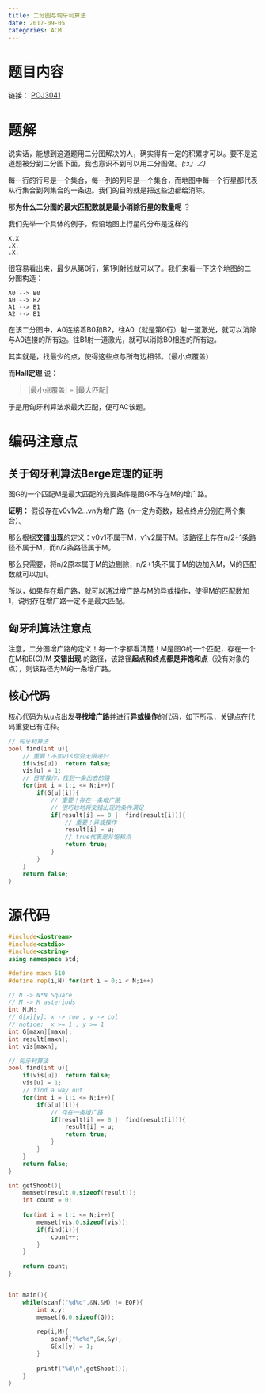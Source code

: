 ```yaml
---
title: 二分图与匈牙利算法
date: 2017-09-05
categories: ACM
---
```


# 题目内容

链接： [POJ3041](https://vjudge.net/problem/POJ-3041)

# 题解

说实话，能想到这道题用二分图解决的人，确实得有一定的积累才可以。要不是这道题被分到二分图下面，我也意识不到可以用二分图做。_(:з」∠)_

每一行的行号是一个集合，每一列的列号是一个集合，而地图中每一个行星都代表从行集合到列集合的一条边。我们的目的就是把这些边都给消除。
<!-- more -->
那**为什么二分图的最大匹配数就是最小消除行星的数量呢** ？

我们先举一个具体的例子，假设地图上行星的分布是这样的：

```
X.X 
.X. 
.X. 
```

很容易看出来，最少从第0行，第1列射线就可以了。我们来看一下这个地图的二分图构造：

```
A0 --> B0
A0 --> B2
A1 --> B1
A2 --> B1
```

在该二分图中，A0连接着B0和B2，往A0（就是第0行）射一道激光，就可以消除与A0连接的所有边。往B1射一道激光，就可以消除B0相连的所有边。

其实就是，找最少的点，使得这些点与所有边相邻。（最小点覆盖）

而**Hall定理** 说：

> \|最小点覆盖\| = \|最大匹配\|

于是用匈牙利算法求最大匹配，便可AC该题。


# 编码注意点

## 关于匈牙利算法Berge定理的证明

图G的一个匹配M是最大匹配的充要条件是图G不存在M的增广路。

**证明：** 假设存在v0v1v2...vn为增广路（n一定为奇数，起点终点分别在两个集合）。

那么根据**交错出现**的定义：v0v1不属于M，v1v2属于M。该路径上存在n/2+1条路径不属于M，而n/2条路径属于M。

那么只需要，将n/2原本属于M的边剔除，n/2+1条不属于M的边加入M，M的匹配数就可以加1。

所以，如果存在增广路，就可以通过增广路与M的异或操作，使得M的匹配数加1，说明存在增广路一定不是最大匹配。

## 匈牙利算法注意点

注意，二分图增广路的定义！每一个字都看清楚！M是图G的一个匹配，存在一个在M和E(G)/M **交错出现** 的路径，该路径**起点和终点都是非饱和点**（没有对象的点），则该路径为M的一条增广路。

## 核心代码

核心代码为从u点出发**寻找增广路**并进行**异或操作**的代码，如下所示，关键点在代码重要已有注释。

```C++
// 匈牙利算法
bool find(int u){
	// 重要！不加vis你会无限递归 
	if(vis[u])	return false;
	vis[u] = 1;
	// 日常操作，找到一条出去的路 
	for(int i = 1;i <= N;i++){
		if(G[u][i]){
			// 重要！存在一条增广路 
			// 很巧妙地将交错出现的条件满足 
			if(result[i] == 0 || find(result[i])){
				// 重要！异或操作 
				result[i] = u;
				// true代表是非饱和点 
				return true;
			}
		}
	}
	return false;
}
```



# 源代码

```C++
#include<iostream>
#include<cstdio>
#include<cstring>
using namespace std;

#define maxn 510
#define rep(i,N) for(int i = 0;i < N;i++)

// N -> N*N Square 
// M -> M asteriods
int N,M;
// G[x][y]: x -> row , y -> col
// notice:  x >= 1 , y >= 1
int G[maxn][maxn];
int result[maxn];
int vis[maxn];

// 匈牙利算法
bool find(int u){
	if(vis[u])	return false;
	vis[u] = 1;
	// find a way out
	for(int i = 1;i <= N;i++){
		if(G[u][i]){
			// 存在一条增广路 
			if(result[i] == 0 || find(result[i])){
				result[i] = u;
				return true;
			}
		}
	}
	return false;
}

int getShoot(){
	memset(result,0,sizeof(result));
	int count = 0;
	
	for(int i = 1;i <= N;i++){
		memset(vis,0,sizeof(vis));
		if(find(i)){
			count++;
		}
	}
	
	return count;
}


int main(){
	while(scanf("%d%d",&N,&M) != EOF){
		int x,y;
		memset(G,0,sizeof(G));
		
		rep(i,M){
			scanf("%d%d",&x,&y);
			G[x][y] = 1;
		}
		
		printf("%d\n",getShoot());
	}
} 
```


